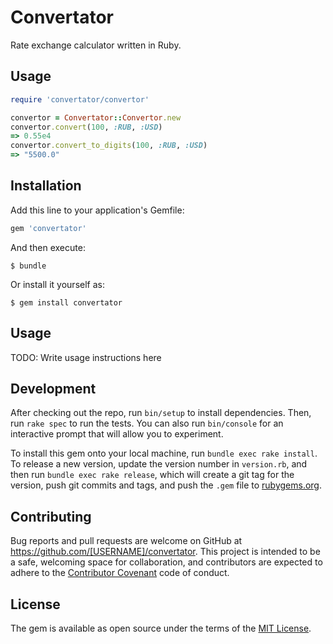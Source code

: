 # Convertator

Rate exchange calculator written in Ruby.

## Usage

```ruby
require 'convertator/convertor'

convertor = Convertator::Convertor.new
convertor.convert(100, :RUB, :USD)
=> 0.55e4
convertor.convert_to_digits(100, :RUB, :USD)
=> "5500.0"
```

## Installation

Add this line to your application's Gemfile:

```ruby
gem 'convertator'
```

And then execute:

    $ bundle

Or install it yourself as:

    $ gem install convertator

## Usage

TODO: Write usage instructions here

## Development

After checking out the repo, run `bin/setup` to install dependencies. Then, run `rake spec` to run the tests. You can also run `bin/console` for an interactive prompt that will allow you to experiment.

To install this gem onto your local machine, run `bundle exec rake install`. To release a new version, update the version number in `version.rb`, and then run `bundle exec rake release`, which will create a git tag for the version, push git commits and tags, and push the `.gem` file to [rubygems.org](https://rubygems.org).

## Contributing

Bug reports and pull requests are welcome on GitHub at https://github.com/[USERNAME]/convertator. This project is intended to be a safe, welcoming space for collaboration, and contributors are expected to adhere to the [Contributor Covenant](http://contributor-covenant.org) code of conduct.


## License

The gem is available as open source under the terms of the [MIT License](http://opensource.org/licenses/MIT).

